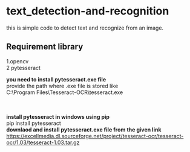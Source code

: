 # text_detection-and-recognition
this is simple code to detect text and recognize from an image. 
##  Requirement library
 1.opencv <br>
 2  pytesseract
 
<b>you need to install pytesseract.exe file</b> <br>
 provide the path where .exe file is stored like   
 C:\Program Files\Tesseract-OCR\tesseract.exe
 
 <br><br>
 <b>install pytesseract in windows using pip</b><br>
 pip install pytesseract
 <br>
 <b>downlaod and install pytesseract.exe file from the given link</b><br>
 https://excellmedia.dl.sourceforge.net/project/tesseract-ocr/tesseract-ocr/1.03/tesseract-1.03.tar.gz
